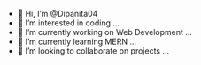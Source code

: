 - 👋 Hi, I’m @Dipanita04
- 👀 I’m interested in coding ...
- 🔭 I’m currently working on Web Development ...
- 🌱 I’m currently learning MERN ...
- 💞️ I’m looking to collaborate on projects ...

<!---
Dipanita04/Dipanita04 is a ✨ special ✨ repository because its `README.md` (this file) appears on your GitHub profile.
You can click the Preview link to take a look at your changes.
- 📫 How to reach me ...
- 😄 Pronouns: ...
- ⚡ Fun fact: ...
--->
